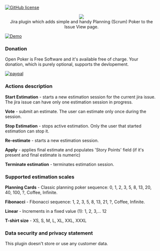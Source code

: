 [![GitHub license](https://img.shields.io/github/license/aprey10/open-poker)](https://github.com/aprey10/open-poker/blob/main/LICENSE)

<p align="center">
    <img src="https://user-images.githubusercontent.com/4034723/104251770-71453a80-543e-11eb-8a7b-9bb0bebbb0f9.png"><br/>
    Jira plugin which adds simple and handy Planning (Scrum) Poker to the Issue View page.
</p>

[![Demo](https://img.youtube.com/vi/61iEyZg8JZw/maxresdefault.jpg)](https://youtu.be/x3JumyxaRho)

### Donation
Open Poker is Free Software and it's available free of charge.
Your donation, which is purely optional, supports the devlopement.

[![paypal](https://www.paypalobjects.com/en_US/i/btn/btn_donateCC_LG.gif)](https://www.paypal.com/donate?business=5WSH9UURWWAN4&no_recurring=1&item_name=Open+Poker+plugin+support&currency_code=USD)


### Actions description

**Start Estimation** - starts a new estimation session for the current jira issue. The jira issue can have only one estimation session in progress.

**Vote** - submit an estimate. The user can estimate only once during the session.

**Stop Estimation** - stops active estimation. Only the user that started estimation can stop it.

**Re-estimate** - starts a new estimation session.

**Apply** - applies final estimate and populates 'Story Points' field (if it's present and final estimate is numeric)

**Terminate estimation** - terminates estimation session.

### Supported estimation scales

**Planning Cards** - Classic planning poker sequence: 0, 1, 2, 3, 5, 8, 13, 20, 40, 100, ?, Coffee, Infinite.

**Fibonacci** - Fibonacci sequence: 1, 2, 3, 5, 8, 13, 21, ?, Coffee, Infinite.

**Linear** - Increments in a fixed value (1): 1, 2, 3,... 12

**T-shirt size** - XS, S, M, L, XL, XXL, XXXL


### Data security and privacy statement

This plugin doesn't store or use any customer data.
